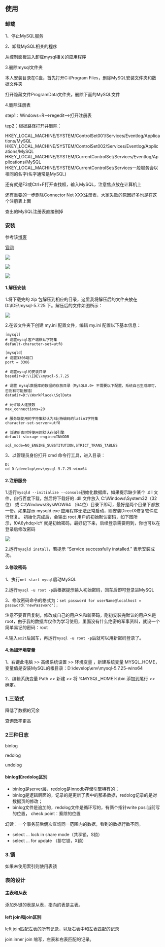 ## 使用

### 卸载

1、停止MySQL服务

2、卸载MySQL相关的程序

从控制面板进入卸载mysql相关的应用程序



3.删除mysql文件夹

本人安装目录在C盘，首先打开C:\Program Files，删除MySQL安装文件夹和数据文件夹

打开隐藏文件ProgramData文件夹，删除下面的MySQL文件

4.删除注册表

step1：Windows+R-->regedit-->打开注册表

tep2：根据路径打开并删除：

 HKEY_LOCAL_MACHINE/SYSTEM/ControlSet001/Services/Eventlog/Applications/MySQL 
HKEY_LOCAL_MACHINE/SYSTEM/ControlSet002/Services/Eventlog/Applications/MySQL 
HKEY_LOCAL_MACHINE/SYSTEM/CurrentControlSet/Services/Eventlog/Applications/MySQL
HKEY_LOCAL_MACHINE/SYSTEM/CurrentControlSet/Services一般服务会以相同的名字(名字通常是MySQL)



还有就是F3或Ctrl+F打开查找框，输入MySQL，注意焦点放在计算机上

还有重要的一步删除Connector Net XXX注册表，大家失败的原因好多也是在这个注册表上面

查出的MySQL注册表直接删掉



### 安装

参考该[博客](https://blog.csdn.net/baidu_36602427/article/details/88387630?utm_medium=distribute.pc_relevant_t0.none-task-blog-BlogCommendFromMachineLearnPai2-1.control&depth_1-utm_source=distribute.pc_relevant_t0.none-task-blog-BlogCommendFromMachineLearnPai2-1.control)

[官网](https://downloads.mysql.com/archives/community/)

![](https://raw.githubusercontent.com/matt17du/img/main/img/20210118221521.png)





![](https://raw.githubusercontent.com/matt17du/img/main/img/20210118221607.png)



![](https://raw.githubusercontent.com/matt17du/img/main/img/20210118221328.png)



#### 1.解压安装

1.将下载完的 zip 包解压到相应的目录，这里我将解压后的文件夹放在 D:\IDE\mysql-5.7.25 下。解压后的文件如图所示：



![](https://raw.githubusercontent.com/matt17du/img/main/img/20210118221718.png)



2.在该文件夹下创建 my.ini 配置文件，编辑 my.ini 配置以下基本信息：



```
[mysql]
# 设置mysql客户端默认字符集
default-character-set=utf8
 
[mysqld]
# 设置3306端口
port = 3306

# 设置mysql的安装目录
basedir=D:\\IDE\\mysql-5.7.25

# 设置 mysql数据库的数据的存放目录（MySQL8.0+ 不需要以下配置，系统自己生成即可，否则有可能报错）
datadir=D:\\WorkPlace\\SqlData

# 允许最大连接数
max_connections=20

# 服务端使用的字符集默认为8比特编码的latin1字符集
character-set-server=utf8

# 创建新表时将使用的默认存储引擎
default-storage-engine=INNODB

sql_mode=NO_ENGINE_SUBSTITUTION,STRICT_TRANS_TABLES
```

3、以管理员身份打开 cmd 命令行工具，进入目录：

```
D:
cd D:\develop\env\mysql-5.7.25-winx64
```

#### 2.注册服务

1.运行`mysqld --initialize --console`初始化数据库，如果提示缺少某个 .dll 文件，自行百度下载，然后将下载好的 .dll 文件放入 C:\Windows\System32（32位） 或 C:\Windows\SysWOW64 （64位）目录下即可，最好是两个目录下都放一份。如果提示 mysqld.exe 应用程序无法正常启动，则安装DirectX修复软件进行修复。
初始化完成后，会输出 root 用户的初始默认密码，如下图所示，!0A6yhdq>lcY 就是初始密码，最好记下来，后续登录需要用到，你也可以在登录后修改密码

![](https://raw.githubusercontent.com/matt17du/img/main/img/20210118222432.png)



2.运行`mysqld install`，若提示 “Service successfully installed.” 表示安装成功。



#### 3.修改密码

1、执行`net start mysql`启动MySQL



2.运行`mysql -u root -p`后根据提示输入初始密码，回车后即可登录进MySQL



3、修改密码命令的格式为：`set password for userName@localhost = password('newPassword');`

注意不要盲目复制，修改成自己的用户名和新密码，刚初安装完默认的用户名是root，由于我的数据库仅作为学习使用，里面没有什么绝密的军事资料，就设一个简单易记的密码：root



4.输入`exit`后回车，再运行`mysql -u root -p`后就可以用新密码登录了。

#### 4.添加环境变量

1、右键此电脑 >> 高级系统设置 >> 环境变量 ，新建系统变量 MYSQL_HOME，变量值是安装MySQL的根目录：D:\develop\env\mysql-5.7.25-winx64



2、编辑系统变量 Path >> 新建 >> 将 %MYSQL_HOME%\bin 添加到尾行 >> 确定。

### 1.三范式

降低了数据的冗余

查询效率更高



### 2三种日志

binlog

redolog

undolog



#### binlog和redolog区别

- binlog是server层，redolog是innodb存储引擎特有的；
- binlog是逻辑层面的，记录的是更新了表中的那条数据，redolog记录的是对数据页的修改；
- binlog文件是追加的，redolog文件是循环写的，有俩个指针write pos:当前写的位置， check point：察除的位置



幻读：一个事务前后俩次查询同一范围内的数据，看到的数据行数不同。





- select ... lock in share mode（共享锁，S锁）
- select ... for update （排它锁，X锁）

### 3.锁

如果未使用索引则使用表锁



### 表的设计

#### 主表和从表

添加外键的表是从表，指向的表是主表。

#### left join和join区别

left join匹配左表的所有记录，以及右表中和左表匹配的记录

join:inner join 缩写，左表和右表匹配的记录。